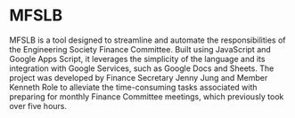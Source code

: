 # MFSLB
MFSLB is a tool designed to streamline and automate the responsibilities of the Engineering Society Finance Committee. Built using JavaScript and Google Apps Script, it leverages the simplicity of the language and its integration with Google Services, such as Google Docs and Sheets. The project was developed by Finance Secretary Jenny Jung and Member Kenneth Role to alleviate the time-consuming tasks associated with preparing for monthly Finance Committee meetings, which previously took over five hours.
